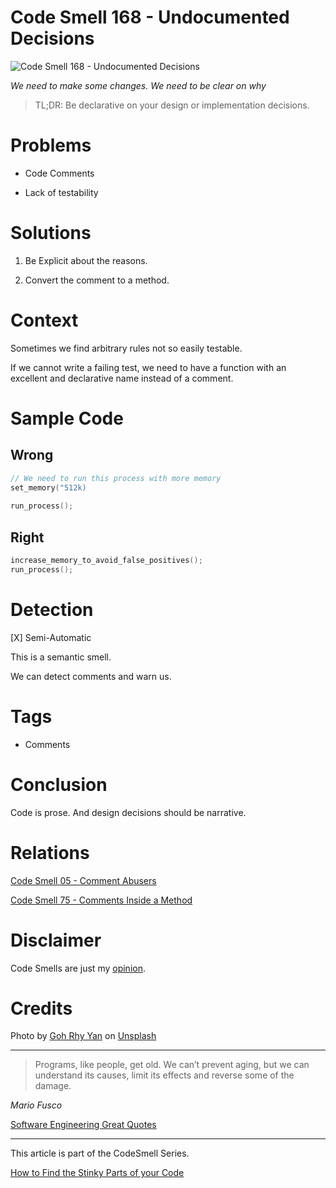 # Code Smell 168 - Undocumented Decisions
            
![Code Smell 168 - Undocumented Decisions](Code%20Smell%20168%20-%20Undocumented%20Decisions.jpg)

*We need to make some changes. We need to be clear on why*

> TL;DR: Be declarative on your design or implementation decisions.

# Problems

- Code Comments

- Lack of testability

# Solutions

1. Be Explicit about the reasons.

2. Convert the comment to a method.

# Context

Sometimes we find arbitrary rules not so easily testable. 

If we cannot write a failing test, we need to have a function with an excellent and declarative name instead of a comment.

# Sample Code

## Wrong

[Gist Url]: # (https://gist.github.com/mcsee/554144e5e61703b8a556328671b0a3dd)
```c
// We need to run this process with more memory
set_memory("512k)
           
run_process();           
```

## Right

[Gist Url]: # (https://gist.github.com/mcsee/ab76cec5efd320d5cf9a2e626343d3e8)
```c
increase_memory_to_avoid_false_positives();
run_process();      
```

# Detection

[X] Semi-Automatic 

This is a semantic smell.

We can detect comments and warn us.

# Tags

- Comments

# Conclusion

Code is prose. And design decisions should be narrative.

# Relations

[Code Smell 05 - Comment Abusers](https://github.com/mcsee/Software-Design-Articles/tree/main/Articles/Code%20Smells/Code%20Smell%2005%20-%20Comment%20Abusers/readme.md)

[Code Smell 75 - Comments Inside a Method](https://github.com/mcsee/Software-Design-Articles/tree/main/Articles/Code%20Smells/Code%20Smell%2075%20-%20Comments%20Inside%20a%20Method/readme.md)

# Disclaimer

Code Smells are just my [opinion](https://github.com/mcsee/Software-Design-Articles/tree/main/Articles/Blogging/I%20Wrote%20More%20than%2090%20Articles%20on%202021%20Here%20is%20What%20I%20Learned/readme.md).

# Credits

Photo by [Goh Rhy Yan](https://unsplash.com/@gohrhyyan) on [Unsplash](https://unsplash.com/s/photos/warning)
  
* * *

> Programs, like people, get old. We can’t prevent aging, but we can understand its causes, limit its effects and reverse some of the damage.

_Mario Fusco_
 
[Software Engineering Great Quotes](https://github.com/mcsee/Software-Design-Articles/tree/main/Articles/Quotes/Software%20Engineering%20Great%20Quotes/readme.md)

* * *

This article is part of the CodeSmell Series.

[How to Find the Stinky Parts of your Code](https://github.com/mcsee/Software-Design-Articles/tree/main/Articles/Code%20Smells/How%20to%20Find%20the%20Stinky%20parts%20of%20your%20Code/readme.md)